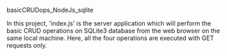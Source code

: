 basicCRUDops_NodeJs_sqlite

In this project, 'index.js' is the server application which will perform the basic CRUD operations on SQLite3 database from the web browser on the same local machine. Here, all the four operations are executed with GET requests only.